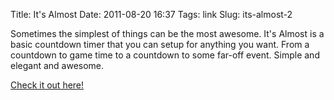 Title: It's Almost
Date: 2011-08-20 16:37
Tags: link
Slug: its-almost-2

Sometimes the simplest of things can be the most awesome. It's Almost is a basic countdown timer that you can setup for anything you want. From a countdown to game time to a countdown to some far-off event. Simple and elegant and awesome.

[Check it out here!](http://itsalmo.st/)

